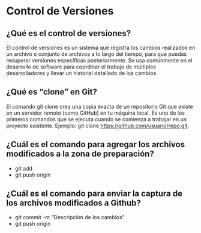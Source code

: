 # Control de Versiones

## ¿Qué es el control de versiones?

El control de versiones es un sistema que registra los cambios realizados en un archivo o conjunto de archivos a lo largo del tiempo, para que puedas recuperar versiones específicas posteriormente.
Se usa comúnmente en el desarrollo de software para coordinar el trabajo de múltiples desarrolladores y llevar un historial detallado de los cambios.

## ¿Qué es “clone” en Git?

El comando git clone crea una copia exacta de un repositorio Git que existe en un servidor remoto (como GitHub) en tu máquina local. Es uno de los primeros comandos que se ejecuta cuando se comienza a trabajar en un proyecto existente.
Ejemplo: git clone https://github.com/usuario/repo.git.

## ¿Cuál es el comando para agregar los archivos modificados a la zona de preparación?

- git add <nombre-del-archivo>
- git push origin <nombre-de-la-rama>

## ¿Cuál es el comando para enviar la captura de los archivos modificados a Github?

- git commit -m "Descripción de los cambios"
- git push origin <nombre-de-la-rama>

